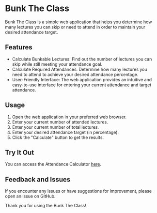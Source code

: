 # Bunk The Class

Bunk The Class is a simple web application that helps you determine how many lectures you can skip or need to attend in order to maintain your desired attendance target.

## Features

- Calculate Bunkable Lectures: Find out the number of lectures you can skip while still meeting your attendance goal.
- Calculate Required Attendances: Determine how many lectures you need to attend to achieve your desired attendance percentage.
- User-Friendly Interface: The web application provides an intuitive and easy-to-use interface for entering your current attendance and target attendance.

## Usage

1. Open the web application in your preferred web browser.
2. Enter your current number of attended lectures.
2. Enter your current number of total lectures.
3. Enter your desired attendance target (in percentage).
4. Click the "Calculate" button to get the results.

## Try It Out

You can access the Attendance Calculator [here]((https://sai-smruti-m.github.io/Bunk-the-class-Calculator/)).

## Feedback and Issues

If you encounter any issues or have suggestions for improvement, please open an issue on GitHub.

Thank you for using the Bunk The Class!
